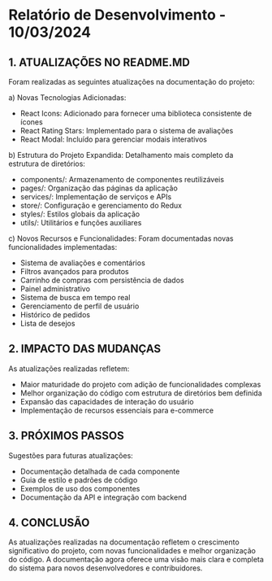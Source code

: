 # Relatório de Desenvolvimento - 10/03/2024

## 1. ATUALIZAÇÕES NO README.MD

Foram realizadas as seguintes atualizações na documentação do projeto:

a) Novas Tecnologias Adicionadas:
   - React Icons: Adicionado para fornecer uma biblioteca consistente de ícones
   - React Rating Stars: Implementado para o sistema de avaliações
   - React Modal: Incluído para gerenciar modais interativos

b) Estrutura do Projeto Expandida:
   Detalhamento mais completo da estrutura de diretórios:
   - components/: Armazenamento de componentes reutilizáveis
   - pages/: Organização das páginas da aplicação
   - services/: Implementação de serviços e APIs
   - store/: Configuração e gerenciamento do Redux
   - styles/: Estilos globais da aplicação
   - utils/: Utilitários e funções auxiliares

c) Novos Recursos e Funcionalidades:
   Foram documentadas novas funcionalidades implementadas:
   - Sistema de avaliações e comentários
   - Filtros avançados para produtos
   - Carrinho de compras com persistência de dados
   - Painel administrativo
   - Sistema de busca em tempo real
   - Gerenciamento de perfil de usuário
   - Histórico de pedidos
   - Lista de desejos

## 2. IMPACTO DAS MUDANÇAS

As atualizações realizadas refletem:
- Maior maturidade do projeto com adição de funcionalidades complexas
- Melhor organização do código com estrutura de diretórios bem definida
- Expansão das capacidades de interação do usuário
- Implementação de recursos essenciais para e-commerce

## 3. PRÓXIMOS PASSOS

Sugestões para futuras atualizações:
- Documentação detalhada de cada componente
- Guia de estilo e padrões de código
- Exemplos de uso dos componentes
- Documentação da API e integração com backend

## 4. CONCLUSÃO

As atualizações realizadas na documentação refletem o crescimento significativo do projeto, com novas funcionalidades e melhor organização do código. A documentação agora oferece uma visão mais clara e completa do sistema para novos desenvolvedores e contribuidores.